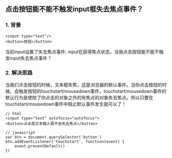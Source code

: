 ## 点击按钮能不能不触发input框失去焦点事件？


### 1. 背景

```
<input type="text"/>
<button>按钮</button>
```

当前input设置了失去焦点事件; input在获得焦点状态，当我点击按钮能不能不触发input失去焦点事件？


### 2. 解决思路

当我们点击按钮的时候，文本框失焦，这是浏览器的默认事件。当你点击按钮的时候，会触发按钮的touchstart/mousedown事件，touchstart/mousedown事件的默认行为是使除了你点击的对象之外的有焦点的对象失去焦点。所以只要在touchstart/mousedown事件中阻止默认事件发生就可以了！


```
// html
<input type="text" autofocus="autofocus">
<button>点击我文本输入框不会失去焦点</button>

// javascript
var btn = document.querySelector('button')
btn.addEventListener('touchstart', function(event) {
	event.preventDefault()
})

```
